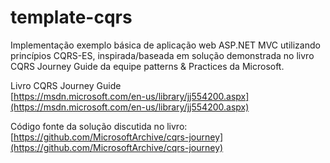 # template-cqrs
Implementação exemplo básica de aplicação web ASP.NET MVC utilizando princípios CQRS-ES, inspirada/baseada em solução demonstrada no livro CQRS Journey Guide da equipe patterns & Practices da Microsoft.

Livro CQRS Journey Guide \
[https://msdn.microsoft.com/en-us/library/jj554200.aspx](https://msdn.microsoft.com/en-us/library/jj554200.aspx)

Código fonte da solução discutida no livro: \
[https://github.com/MicrosoftArchive/cqrs-journey](https://github.com/MicrosoftArchive/cqrs-journey)
